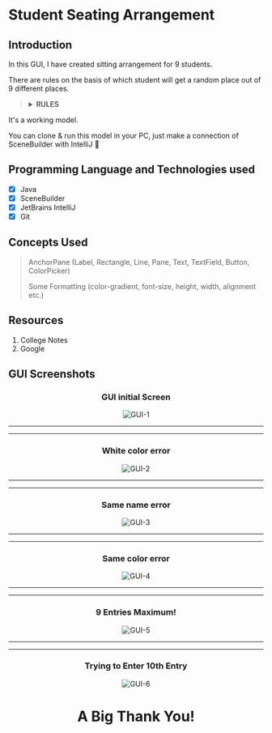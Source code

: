 # **Student Seating Arrangement**

## **Introduction**

In this GUI, I have created sitting arrangement for 9 students.

There are rules on the basis of which student will get a random place out of 9 different places.

<blockquote>
<details>
<summary><b>RULES</b></summary>

1. White color is not valid.
2. Same name is not valid (case-sensitive).
3. Same color is not valid.
4. Same name and Same Color is not valid. [When you add same name and same color, it will give an error just like 2nd Rules. Why? Because we input name first then color, so name is checked first, and it will give error at that point]
5. Only 9 Entries.
</details>
</blockquote>

It's a working model.

You can clone & run this model in your PC, just make a connection of SceneBuilder with IntelliJ :1st_place_medal:

## **Programming Language and Technologies used**

- [x] Java
- [x] SceneBuilder
- [x] JetBrains IntelliJ
- [x] Git

## **Concepts Used**

> AnchorPane (Label, Rectangle, Line, Pane, Text, TextField, Button, ColorPicker)
>
> Some Formatting (color-gradient, font-size, height, width, alignment etc.)

## **Resources**

1. College Notes
2. Google

## **GUI Screenshots**

<div align="center"><h3><b>GUI initial Screen</b></h3></div>

<div align="center">

![GUI-1](./images/SS-1.png)
</div>

<hr> 
<hr> 

<div align="center"><h3><b>White color error</b></h3></div>

<div align="center">

![GUI-2](./images/SS-2.png)
</div>

<hr> 
<hr> 

<div align="center"><h3><b>Same name error</b></h3></div>

<div align="center">

![GUI-3](./images/SS-3.png)
</div>

<hr> 
<hr> 

<div align="center"><h3><b>Same color error</b></h3></div>

<div align="center">

![GUI-4](./images/SS-4.png)
</div>

<hr> 
<hr> 

<div align="center"><h3><b>9 Entries Maximum!</b></h3></div>

<div align="center">

![GUI-5](./images/SS-5.png)
</div>

<hr> 
<hr> 

<div align="center"><h3><b>Trying to Enter 10th Entry</b></h3></div>

<div align="center">

![GUI-6](./images/SS-6.png)
</div>

# <div align="center">**A Big Thank You!**</div>
